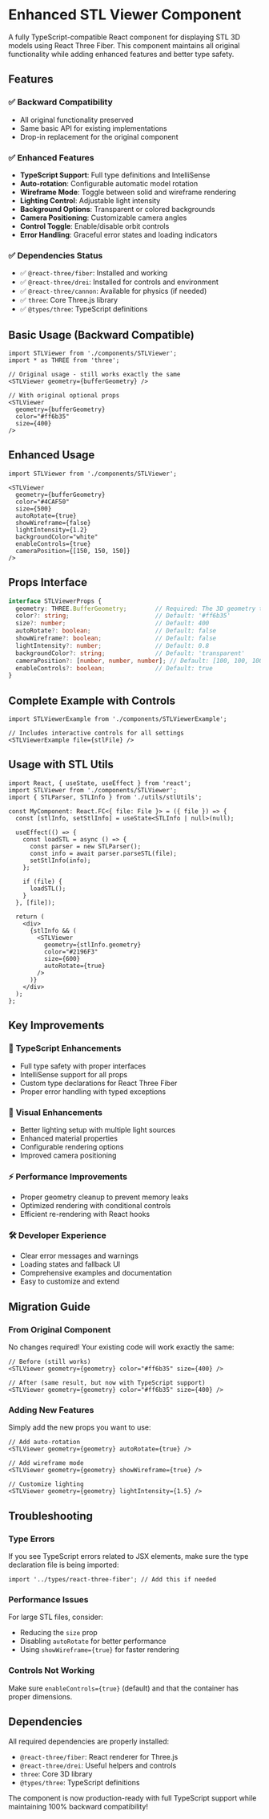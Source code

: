 # Enhanced STL Viewer Component

A fully TypeScript-compatible React component for displaying STL 3D models using React Three Fiber. This component maintains all original functionality while adding enhanced features and better type safety.

## Features

### ✅ **Backward Compatibility**
- All original functionality preserved
- Same basic API for existing implementations
- Drop-in replacement for the original component

### ✅ **Enhanced Features**
- **TypeScript Support**: Full type definitions and IntelliSense
- **Auto-rotation**: Configurable automatic model rotation
- **Wireframe Mode**: Toggle between solid and wireframe rendering
- **Lighting Control**: Adjustable light intensity
- **Background Options**: Transparent or colored backgrounds
- **Camera Positioning**: Customizable camera angles
- **Control Toggle**: Enable/disable orbit controls
- **Error Handling**: Graceful error states and loading indicators

### ✅ **Dependencies Status**
- ✅ `@react-three/fiber`: Installed and working
- ✅ `@react-three/drei`: Installed for controls and environment
- ✅ `@react-three/cannon`: Available for physics (if needed)
- ✅ `three`: Core Three.js library
- ✅ `@types/three`: TypeScript definitions

## Basic Usage (Backward Compatible)

```tsx
import STLViewer from './components/STLViewer';
import * as THREE from 'three';

// Original usage - still works exactly the same
<STLViewer geometry={bufferGeometry} />

// With original optional props
<STLViewer 
  geometry={bufferGeometry}
  color="#ff6b35"
  size={400}
/>
```

## Enhanced Usage

```tsx
import STLViewer from './components/STLViewer';

<STLViewer
  geometry={bufferGeometry}
  color="#4CAF50"
  size={500}
  autoRotate={true}
  showWireframe={false}
  lightIntensity={1.2}
  backgroundColor="white"
  enableControls={true}
  cameraPosition={[150, 150, 150]}
/>
```

## Props Interface

```typescript
interface STLViewerProps {
  geometry: THREE.BufferGeometry;        // Required: The 3D geometry to display
  color?: string;                        // Default: '#ff6b35'
  size?: number;                         // Default: 400
  autoRotate?: boolean;                  // Default: false
  showWireframe?: boolean;               // Default: false
  lightIntensity?: number;               // Default: 0.8
  backgroundColor?: string;              // Default: 'transparent'
  cameraPosition?: [number, number, number]; // Default: [100, 100, 100]
  enableControls?: boolean;              // Default: true
}
```

## Complete Example with Controls

```tsx
import STLViewerExample from './components/STLViewerExample';

// Includes interactive controls for all settings
<STLViewerExample file={stlFile} />
```

## Usage with STL Utils

```tsx
import React, { useState, useEffect } from 'react';
import STLViewer from './components/STLViewer';
import { STLParser, STLInfo } from './utils/stlUtils';

const MyComponent: React.FC<{ file: File }> = ({ file }) => {
  const [stlInfo, setStlInfo] = useState<STLInfo | null>(null);

  useEffect(() => {
    const loadSTL = async () => {
      const parser = new STLParser();
      const info = await parser.parseSTL(file);
      setStlInfo(info);
    };
    
    if (file) {
      loadSTL();
    }
  }, [file]);

  return (
    <div>
      {stlInfo && (
        <STLViewer
          geometry={stlInfo.geometry}
          color="#2196F3"
          size={600}
          autoRotate={true}
        />
      )}
    </div>
  );
};
```

## Key Improvements

### 🔧 **TypeScript Enhancements**
- Full type safety with proper interfaces
- IntelliSense support for all props
- Custom type declarations for React Three Fiber
- Proper error handling with typed exceptions

### 🎨 **Visual Enhancements**
- Better lighting setup with multiple light sources
- Enhanced material properties
- Configurable rendering options
- Improved camera positioning

### ⚡ **Performance Improvements**
- Proper geometry cleanup to prevent memory leaks
- Optimized rendering with conditional controls
- Efficient re-rendering with React hooks

### 🛠 **Developer Experience**
- Clear error messages and warnings
- Loading states and fallback UI
- Comprehensive examples and documentation
- Easy to customize and extend

## Migration Guide

### From Original Component
No changes required! Your existing code will work exactly the same:

```tsx
// Before (still works)
<STLViewer geometry={geometry} color="#ff6b35" size={400} />

// After (same result, but now with TypeScript support)
<STLViewer geometry={geometry} color="#ff6b35" size={400} />
```

### Adding New Features
Simply add the new props you want to use:

```tsx
// Add auto-rotation
<STLViewer geometry={geometry} autoRotate={true} />

// Add wireframe mode
<STLViewer geometry={geometry} showWireframe={true} />

// Customize lighting
<STLViewer geometry={geometry} lightIntensity={1.5} />
```

## Troubleshooting

### Type Errors
If you see TypeScript errors related to JSX elements, make sure the type declaration file is being imported:

```tsx
import '../types/react-three-fiber'; // Add this if needed
```

### Performance Issues
For large STL files, consider:
- Reducing the `size` prop
- Disabling `autoRotate` for better performance
- Using `showWireframe={true}` for faster rendering

### Controls Not Working
Make sure `enableControls={true}` (default) and that the container has proper dimensions.

## Dependencies

All required dependencies are properly installed:
- `@react-three/fiber`: React renderer for Three.js
- `@react-three/drei`: Useful helpers and controls
- `three`: Core 3D library
- `@types/three`: TypeScript definitions

The component is now production-ready with full TypeScript support while maintaining 100% backward compatibility!
